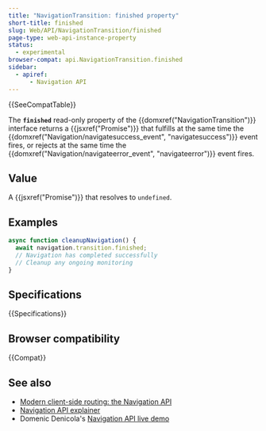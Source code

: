 ```yaml
---
title: "NavigationTransition: finished property"
short-title: finished
slug: Web/API/NavigationTransition/finished
page-type: web-api-instance-property
status:
  - experimental
browser-compat: api.NavigationTransition.finished
sidebar:
  - apiref:
      - Navigation API
---
```


{{SeeCompatTable}}

The **`finished`** read-only property of the
{{domxref("NavigationTransition")}} interface returns a {{jsxref("Promise")}} that fulfills at the same time the {{domxref("Navigation/navigatesuccess_event", "navigatesuccess")}} event fires, or rejects at the same time the {{domxref("Navigation/navigateerror_event", "navigateerror")}} event fires.

## Value

A {{jsxref("Promise")}} that resolves to `undefined`.

## Examples

```js
async function cleanupNavigation() {
  await navigation.transition.finished;
  // Navigation has completed successfully
  // Cleanup any ongoing monitoring
}
```

## Specifications

{{Specifications}}

## Browser compatibility

{{Compat}}

## See also

- [Modern client-side routing: the Navigation API](https://developer.chrome.com/docs/web-platform/navigation-api/)
- [Navigation API explainer](https://github.com/WICG/navigation-api/blob/main/README.md)
- Domenic Denicola's [Navigation API live demo](https://gigantic-honored-octagon.glitch.me/)
